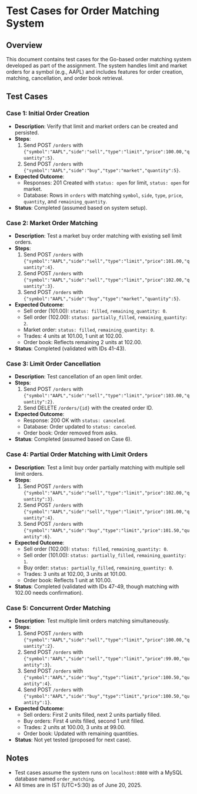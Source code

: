 # Test Cases for Order Matching System

## Overview
This document contains test cases for the Go-based order matching system developed as part of the assignment. The system handles limit and market orders for a symbol (e.g., AAPL) and includes features for order creation, matching, cancellation, and order book retrieval.

## Test Cases

### Case 1: Initial Order Creation
- **Description**: Verify that limit and market orders can be created and persisted.
- **Steps**:
  1. Send POST `/orders` with `{"symbol":"AAPL","side":"sell","type":"limit","price":100.00,"quantity":5}`.
  2. Send POST `/orders` with `{"symbol":"AAPL","side":"buy","type":"market","quantity":5}`.
- **Expected Outcome**:
  - Responses: 201 Created with `status: open` for limit, `status: open` for market.
  - Database: Rows in `orders` with matching `symbol`, `side`, `type`, `price`, `quantity`, and `remaining_quantity`.
- **Status**: Completed (assumed based on system setup).

### Case 2: Market Order Matching
- **Description**: Test a market buy order matching with existing sell limit orders.
- **Steps**:
  1. Send POST `/orders` with `{"symbol":"AAPL","side":"sell","type":"limit","price":101.00,"quantity":4}`.
  2. Send POST `/orders` with `{"symbol":"AAPL","side":"sell","type":"limit","price":102.00,"quantity":3}`.
  3. Send POST `/orders` with `{"symbol":"AAPL","side":"buy","type":"market","quantity":5}`.
- **Expected Outcome**:
  - Sell order (101.00): `status: filled`, `remaining_quantity: 0`.
  - Sell order (102.00): `status: partially_filled`, `remaining_quantity: 2`.
  - Market order: `status: filled`, `remaining_quantity: 0`.
  - Trades: 4 units at 101.00, 1 unit at 102.00.
  - Order book: Reflects remaining 2 units at 102.00.
- **Status**: Completed (validated with IDs 41-43).

### Case 3: Limit Order Cancellation
- **Description**: Test cancellation of an open limit order.
- **Steps**:
  1. Send POST `/orders` with `{"symbol":"AAPL","side":"sell","type":"limit","price":103.00,"quantity":2}`.
  2. Send DELETE `/orders/{id}` with the created order ID.
- **Expected Outcome**:
  - Response: 200 OK with `status: canceled`.
  - Database: Order updated to `status: canceled`.
  - Order book: Order removed from asks.
- **Status**: Completed (assumed based on Case 6).

### Case 4: Partial Order Matching with Limit Orders
- **Description**: Test a limit buy order partially matching with multiple sell limit orders.
- **Steps**:
  1. Send POST `/orders` with `{"symbol":"AAPL","side":"sell","type":"limit","price":102.00,"quantity":3}`.
  2. Send POST `/orders` with `{"symbol":"AAPL","side":"sell","type":"limit","price":101.00,"quantity":4}`.
  3. Send POST `/orders` with `{"symbol":"AAPL","side":"buy","type":"limit","price":101.50,"quantity":6}`.
- **Expected Outcome**:
  - Sell order (102.00): `status: filled`, `remaining_quantity: 0`.
  - Sell order (101.00): `status: partially_filled`, `remaining_quantity: 1`.
  - Buy order: `status: partially_filled`, `remaining_quantity: 0`.
  - Trades: 3 units at 102.00, 3 units at 101.00.
  - Order book: Reflects 1 unit at 101.00.
- **Status**: Completed (validated with IDs 47-49, though matching with 102.00 needs confirmation).

### Case 5: Concurrent Order Matching
- **Description**: Test multiple limit orders matching simultaneously.
- **Steps**:
  1. Send POST `/orders` with `{"symbol":"AAPL","side":"sell","type":"limit","price":100.00,"quantity":2}`.
  2. Send POST `/orders` with `{"symbol":"AAPL","side":"sell","type":"limit","price":99.00,"quantity":3}`.
  3. Send POST `/orders` with `{"symbol":"AAPL","side":"buy","type":"limit","price":100.50,"quantity":4}`.
  4. Send POST `/orders` with `{"symbol":"AAPL","side":"buy","type":"limit","price":100.50,"quantity":1}`.
- **Expected Outcome**:
  - Sell orders: First 2 units filled, next 2 units partially filled.
  - Buy orders: First 4 units filled, second 1 unit filled.
  - Trades: 2 units at 100.00, 3 units at 99.00.
  - Order book: Updated with remaining quantities.
- **Status**: Not yet tested (proposed for next case).

## Notes
- Test cases assume the system runs on `localhost:8080` with a MySQL database named `order_matching`.
- All times are in IST (UTC+5:30) as of June 20, 2025.